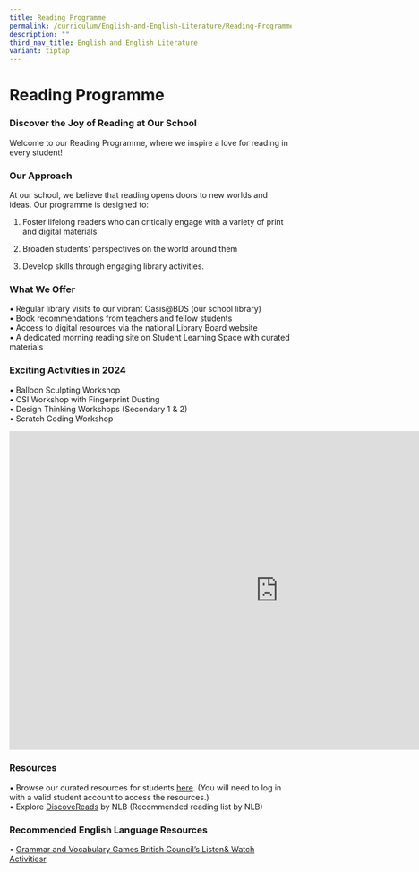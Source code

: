 ```yaml
---
title: Reading Programme
permalink: /curriculum/English-and-English-Literature/Reading-Programme/
description: ""
third_nav_title: English and English Literature
variant: tiptap
---
```

<h1>Reading Programme</h1>
<h3>Discover the Joy of Reading at Our School</h3>
<p>Welcome to our Reading Programme, where we inspire a love for reading
in every student!</p>
<h3>Our Approach</h3>
<p>At our school, we believe that reading opens doors to new worlds and ideas.
Our programme is designed to:</p>
<ol data-tight="true" class="tight">
<li>
<p>Foster lifelong readers who can critically engage with a variety of print
and digital materials</p>
</li>
<li>
<p>Broaden students’ perspectives on the world around them</p>
</li>
<li>
<p>Develop skills through engaging library activities.</p>
</li>
</ol>
<h3>What We Offer</h3>
<p>• Regular library visits to our vibrant Oasis@BDS (our school library)
<br>• Book recommendations from teachers and fellow students
<br>• Access to digital resources via the national Library Board website
<br>• A dedicated morning reading site on Student Learning Space with curated
materials</p>
<h3>Exciting Activities in 2024</h3>
<p>• Balloon Sculpting Workshop
<br>• CSI Workshop with Fingerprint Dusting
<br>• Design Thinking Workshops (Secondary 1 &amp; 2)
<br>• Scratch Coding Workshop</p>
<div class="iframe-wrapper">
<iframe height="569" width="960" allowfullscreen="true" frameborder="0" src="https://docs.google.com/presentation/d/1n2DZk_FUa9_gmgsrletQSXQkoq36Qfstn5eTJ5N4vUM/embed?start=false&amp;loop=false&amp;delayms=3000"></iframe>
</div>
<h3>Resources</h3>
<p>• Browse our curated resources for students <a href="https://go.gov.sg/bdsreading" rel="noopener nofollow" target="_blank">here</a>. (You will need to log in
with a valid student account to access the resources.)
<br>• Explore <a href="http://go.gov.sg/nlb-childrenandteens" rel="noopener noreferrer nofollow" target="_blank">DiscoveReads</a> by
NLB (Recommended reading list by NLB)</p>
<h3>Recommended English Language Resources</h3>
<p>• <a href="https://go.gov.sg/learnenglishbritishcouncil" rel="noopener noreferrer nofollow" target="_blank">Grammar and Vocabulary Games British Council’s Listen&amp; Watch Activitiesr</a>
</p>